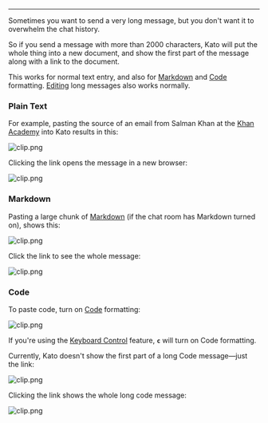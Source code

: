 ***

Sometimes you want to send a very long message, but you don't want it to overwhelm the chat history.

So if you send a message with more than 2000 characters, Kato will put the whole thing into a new document, and show the first part of the message along with a link to the document.

This works for normal text entry, and also for [Markdown](cheatsheet/#markdown) and [Code](cheatsheet/#code) formatting. [Editing](cheatsheet/#typos) long messages also works normally.

### Plain Text
For example, pasting the source of an email from Salman Khan at the [Khan Academy](https://www.khanacademy.org/) into Kato results in this:

![clip.png](https://s3.amazonaws.com/kato-share/f3e1bec3d0e773987c8654f4930559493a9ddedde97beb02a4f20189decb35c3/clip.png)

Clicking the link opens the message in a new browser:

![clip.png](https://s3.amazonaws.com/kato-share/d5d4d546dab1c1fd66a7106a7f9cb53f02154cc5256fa5e4f8ac063803f25d6/clip.png)

### Markdown

Pasting a large chunk of [Markdown](cheatsheet/#markdown) (if the chat room has Markdown turned on), shows this:

![clip.png](https://s3.amazonaws.com/kato-share/9a13d8aead0c15901081524b3821fced701b3ba06e1034d2183cc3898e44d4/clip.png)

Click the link to see the whole message:

![clip.png](https://s3.amazonaws.com/kato-share/903c94d481fd995294145696cbd23a03a1dbac1349cf64848d90db35a824f170/clip.png)

### Code

To paste code, turn on [Code](cheatsheet/#code) formatting:

![clip.png](https://s3.amazonaws.com/kato-share/84564f4b182bbd783a3162f2aa4e202339c7162c44e3ea2d1f1f68f676f4f0ff/clip.png)

If you're using the [Keyboard Control](https://kato.im/articles/keyboard-control/) feature, **`c`** will turn on Code formatting.

Currently, Kato doesn't show the first part of a long Code message—just the link:

![clip.png](https://s3.amazonaws.com/kato-share/b1036f6527104af752c9a9e9a5a4d7292c53afa6aaefc3ad6da350efc583106/clip.png)

Clicking the link shows the whole long code message:

![clip.png](https://s3.amazonaws.com/kato-share/3343120541c8ac260e713bcc9ac26623930e954336b091a387ddf4920b3aa13/clip.png)
